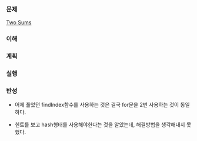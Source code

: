 ### 문제
[Two Sums](https://leetcode.com/problems/two-sum/)

### 이해

### 계획

### 실행

### 반성
  - 어제 풀었던 findIndex함수를 사용하는 것은 결국 for문을 2번 사용하는 것이 동일하다.

  - 힌트를 보고 hash형태를 사용해야한다는 것을 알았는데, 해결방법을 생각해내지 못했다.
